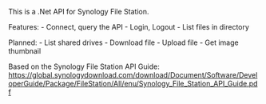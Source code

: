 ﻿
This is a .Net API for Synology File Station. 

Features:
	- Connect, query the API
	- Login, Logout
	- List files in directory

Planned: 
	- List shared drives
	- Download file
	- Upload file
	- Get image thumbnail

Based on the Synology File Station API Guide:
https://global.synologydownload.com/download/Document/Software/DeveloperGuide/Package/FileStation/All/enu/Synology_File_Station_API_Guide.pdf
